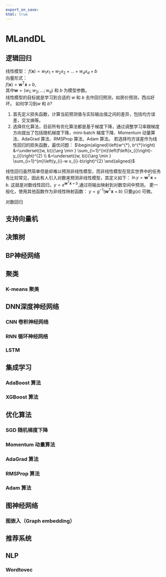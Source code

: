 ```yaml
---
export_on_save:
html: true
---
```


# MLandDL

## 逻辑回归
线性模型：
$f(\boldsymbol{x})=w_{1} x_{1}+w_{2} x_{2}+\ldots+w_{d} x_{d}+b$   
向量形式：   
$f(\boldsymbol{x})=\boldsymbol{w}^{\mathrm{T}} \boldsymbol{x}+b$,  
其中$\boldsymbol{w}=\left(w_{1} ; w_{2} ; \ldots ; w_{d}\right)$ 和 $b$ 为模型参数。   
线性模型的目标就是学习到合适的 $w$ 和 $b$ 去作回归预测，如房价预测，西瓜好坏。
如何学习到$w$ 和 $b$? 
1. 首先定义损失函数，计算当前预测值与实际输出值之间的差异，包括均方误差，交叉熵等。   
2. 选择优化算法，目前所有优化算法都是基于梯度下降，通过调整学习率跟梯度方向提出了包括随机梯度下降，mini-batch 梯度下降、Momentum 动量算法、AdaGrad 算法、RMSProp 算法、Adam 算法。
若选择均方误差作为线性回归的损失函数，最优问题：
$\begin{aligned}\left(w^{*}, b^{*}\right) &=\underset{(w, b)}{\arg \min } \sum_{i=1}^{m}\left(f\left(x_{i}\right)-y_{i}\right)^{2} \\ &=\underset{(w, b)}{\arg \min } \sum_{i=1}^{m}\left(y_{i}-w x_{i}-b\right)^{2} \end{aligned}$

线性回归虽然简单但是却难以预测非线性模型，而非线性模型在现实世界中的任务有比较常见，因此有人引入对数来预测非线性模型，其定义如下：
$\ln y=\boldsymbol{w}^{\mathrm{T}} \boldsymbol{x}+b$.
这就是对数线性回归，$y=e^{\boldsymbol{w}^{\mathrm{T}} \boldsymbol{x}+b}$,通过将输出映射到对数空间中预测。
更一般化，使用其他函数作为非线性映射函数：
$y=g^{-1}\left(\boldsymbol{w}^{\mathrm{T}} \boldsymbol{x}+b\right)$
只要$g(x)$ 可微。

对数回归

## 支持向量机

## 决策树

## BP神经网络

## 聚类

### K-means 聚类

## DNN深度神经网络
### CNN 卷积神经网络

### RNN 循环神经网络

### LSTM

## 集成学习

### AdaBoost 算法

### XGBoost 算法

## 优化算法

### SGD 随机梯度下降

### Momentum 动量算法

### AdaGrad 算法

### RMSProp 算法

### Adam 算法

## 图神经网络

### 图嵌入（Graph embedding）

## 推荐系统

## NLP

### Wordtovec

